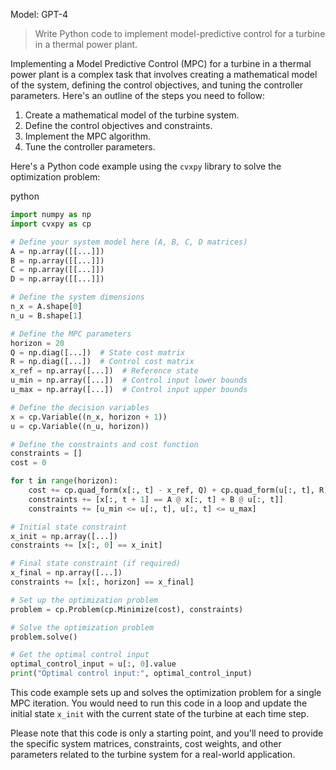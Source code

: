 Model: GPT-4

> Write Python code to implement model-predictive control for a turbine in a thermal power plant.

Implementing a Model Predictive Control (MPC) for a turbine in a thermal power plant is a complex task that involves creating a mathematical model of the system, defining the control objectives, and tuning the controller parameters. Here's an outline of the steps you need to follow:

1.  Create a mathematical model of the turbine system.
2.  Define the control objectives and constraints.
3.  Implement the MPC algorithm.
4.  Tune the controller parameters.

Here's a Python code example using the `cvxpy` library to solve the optimization problem:

python

```python
import numpy as np
import cvxpy as cp

# Define your system model here (A, B, C, D matrices)
A = np.array([[...]])
B = np.array([[...]])
C = np.array([[...]])
D = np.array([[...]])

# Define the system dimensions
n_x = A.shape[0]
n_u = B.shape[1]

# Define the MPC parameters
horizon = 20
Q = np.diag([...])  # State cost matrix
R = np.diag([...])  # Control cost matrix
x_ref = np.array([...])  # Reference state
u_min = np.array([...])  # Control input lower bounds
u_max = np.array([...])  # Control input upper bounds

# Define the decision variables
x = cp.Variable((n_x, horizon + 1))
u = cp.Variable((n_u, horizon))

# Define the constraints and cost function
constraints = []
cost = 0

for t in range(horizon):
    cost += cp.quad_form(x[:, t] - x_ref, Q) + cp.quad_form(u[:, t], R)
    constraints += [x[:, t + 1] == A @ x[:, t] + B @ u[:, t]]
    constraints += [u_min <= u[:, t], u[:, t] <= u_max]

# Initial state constraint
x_init = np.array([...])
constraints += [x[:, 0] == x_init]

# Final state constraint (if required)
x_final = np.array([...])
constraints += [x[:, horizon] == x_final]

# Set up the optimization problem
problem = cp.Problem(cp.Minimize(cost), constraints)

# Solve the optimization problem
problem.solve()

# Get the optimal control input
optimal_control_input = u[:, 0].value
print("Optimal control input:", optimal_control_input)
```

This code example sets up and solves the optimization problem for a single MPC iteration. You would need to run this code in a loop and update the initial state `x_init` with the current state of the turbine at each time step.

Please note that this code is only a starting point, and you'll need to provide the specific system matrices, constraints, cost weights, and other parameters related to the turbine system for a real-world application.